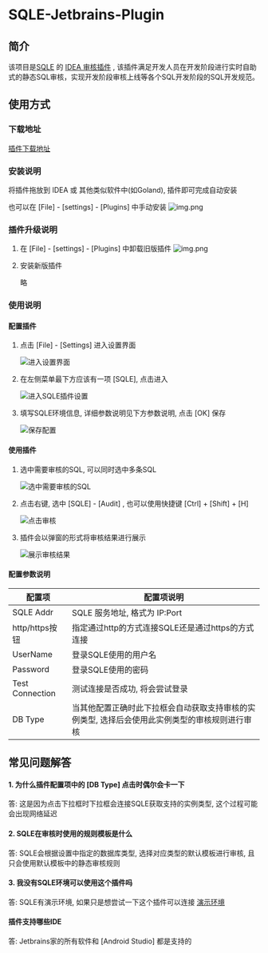 # SQLE-Jetbrains-Plugin

## 简介

该项目是[SQLE](https://github.com/actiontech/sqle)
的 [IDEA 审核插件](https://github.com/actiontech/sqle-jetbrains-plugin) ,
该插件满足开发人员在开发阶段进行实时自助式的静态SQL审核，实现开发阶段审核上线等各个SQL开发阶段的SQL开发规范。

## 使用方式

### 下载地址

[插件下载地址](https://github.com/actiontech/sqle-jetbrains-plugin/releases)

### 安装说明

将插件拖放到 IDEA 或 其他类似软件中(如Goland), 插件即可完成自动安装

也可以在 [File] - [settings] - [Plugins] 中手动安装
![img.png](doc_image/install_plugin.png)

### 插件升级说明

1. 在 [File] - [settings] - [Plugins] 中卸载旧版插件
   ![img.png](doc_image/remove_plugin.png)
2. 安装新版插件

   略

### 使用说明

#### 配置插件

1. 点击 [File] - [Settings] 进入设置界面

   ![进入设置界面](doc_image/enter_setting.png)

2. 在左侧菜单最下方应该有一项 [SQLE], 点击进入

   ![进入SQLE插件设置](doc_image/enter_sqle_setting.png)

3. 填写SQLE环境信息, 详细参数说明见下方参数说明, 点击 [OK] 保存

   ![保存配置](doc_image/configure_sqle_setting.png)

#### 使用插件

1. 选中需要审核的SQL, 可以同时选中多条SQL

   ![选中需要审核的SQL](doc_image/select_sql.png)

2. 点击右键, 选中 [SQLE] - [Audit] , 也可以使用快捷键 [Ctrl] + [Shift] + [H]

   ![点击审核](doc_image/click_audit.png)

3. 插件会以弹窗的形式将审核结果进行展示

   ![展示审核结果](doc_image/view_audit_result.png)

#### 配置参数说明

| 配置项 | 配置项说明 |
| --- | --- |
| SQLE Addr | SQLE 服务地址, 格式为 IP:Port |
| http/https按钮 | 指定通过http的方式连接SQLE还是通过https的方式连接 |
| UserName | 登录SQLE使用的用户名 |
| Password | 登录SQLE使用的密码 |
| Test Connection | 测试连接是否成功, 将会尝试登录 |
| DB Type | 当其他配置正确时此下拉框会自动获取支持审核的实例类型, 选择后会使用此实例类型的审核规则进行审核 |

## 常见问题解答

#### 1. 为什么插件配置项中的 [DB Type] 点击时偶尔会卡一下

答: 这是因为点击下拉框时下拉框会连接SQLE获取支持的实例类型, 这个过程可能会出现网络延迟

#### 2. SQLE在审核时使用的规则模板是什么

答: SQLE会根据设置中指定的数据库类型, 选择对应类型的默认模板进行审核, 且只会使用默认模板中的静态审核规则

#### 3. 我没有SQLE环境可以使用这个插件吗

答: SQLE有演示环境, 如果只是想尝试一下这个插件可以连接 [演示环境](https://actiontech.github.io/sqle-docs-cn/0.overview/1_online_demo.html)

#### 插件支持哪些IDE

答: Jetbrains家的所有软件和 [Android Studio] 都是支持的